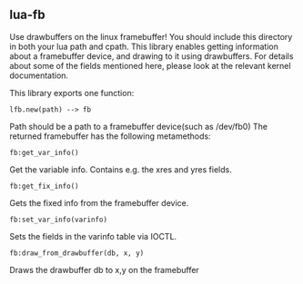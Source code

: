 lua-fb
-------

Use drawbuffers on the linux framebuffer!
You should include this directory in both your lua path and cpath.
This library enables getting information about a framebuffer device, and
drawing to it using drawbuffers. For details about some of the fields
mentioned here, please look at the relevant kernel documentation.

This library exports one function:

	lfb.new(path) --> fb

Path should be a path to a framebuffer device(such as /dev/fb0)
The returned framebuffer has the following metamethods:





	fb:get_var_info()

Get the variable info. Contains e.g. the xres and yres fields.



	fb:get_fix_info()

Gets the fixed info from the framebuffer device.



	fb:set_var_info(varinfo)

Sets the fields in the varinfo table via IOCTL.



	fb:draw_from_drawbuffer(db, x, y)

Draws the drawbuffer db to x,y on the framebuffer

